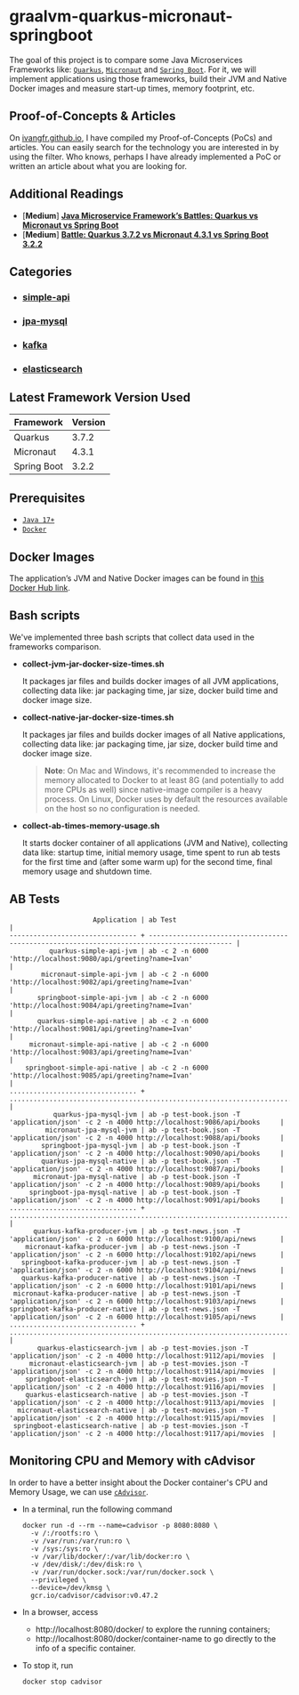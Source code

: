# graalvm-quarkus-micronaut-springboot

The goal of this project is to compare some Java Microservices Frameworks like: [`Quarkus`](https://quarkus.io/), [`Micronaut`](https://micronaut.io/) and [`Spring Boot`](https://docs.spring.io/spring-boot/docs/current/reference/htmlsingle/). For it, we will implement applications using those frameworks, build their JVM and Native Docker images and measure start-up times, memory footprint, etc.

## Proof-of-Concepts & Articles

On [ivangfr.github.io](https://ivangfr.github.io), I have compiled my Proof-of-Concepts (PoCs) and articles. You can easily search for the technology you are interested in by using the filter. Who knows, perhaps I have already implemented a PoC or written an article about what you are looking for.

## Additional Readings

- \[**Medium**\] [**Java Microservice Framework’s Battles: Quarkus vs Micronaut vs Spring Boot**](https://medium.com/@ivangfr/java-microservice-frameworks-battles-quarkus-vs-micronaut-vs-spring-boot-2321dc5712ae)
- \[**Medium**\] [**Battle: Quarkus 3.7.2 vs Micronaut 4.3.1 vs Spring Boot 3.2.2**](https://medium.com/@ivangfr/battle-quarkus-3-7-2-vs-micronaut-4-3-1-vs-spring-boot-3-2-2-8d6765e15e45)

## Categories

- ### [simple-api](https://github.com/ivangfr/graalvm-quarkus-micronaut-springboot/tree/master/simple-api#graalvm-quarkus-micronaut-springboot)
- ### [jpa-mysql](https://github.com/ivangfr/graalvm-quarkus-micronaut-springboot/tree/master/jpa-mysql#graalvm-quarkus-micronaut-springboot)
- ### [kafka](https://github.com/ivangfr/graalvm-quarkus-micronaut-springboot/tree/master/kafka#graalvm-quarkus-micronaut-springboot)
- ### [elasticsearch](https://github.com/ivangfr/graalvm-quarkus-micronaut-springboot/tree/master/elasticsearch#graalvm-quarkus-micronaut-springboot)

## Latest Framework Version Used

| Framework   | Version |
|-------------|---------|
| Quarkus     | 3.7.2   |
| Micronaut   | 4.3.1   |
| Spring Boot | 3.2.2   |

## Prerequisites

- [`Java 17+`](https://www.oracle.com/java/technologies/downloads/#java17)
- [`Docker`](https://www.docker.com/)

## Docker Images

The application’s JVM and Native Docker images can be found in [this Docker Hub link](https://hub.docker.com/search?q=ivanfranchin).

## Bash scripts

We've implemented three bash scripts that collect data used in the frameworks comparison.

- **collect-jvm-jar-docker-size-times.sh**
  
  It packages jar files and builds docker images of all JVM applications, collecting data like: jar packaging time, jar size, docker build time and docker image size.

- **collect-native-jar-docker-size-times.sh**

  It packages jar files and builds docker images of all Native applications, collecting data like: jar packaging time, jar size, docker build time and docker image size.
  
  > **Note**: On Mac and Windows, it's recommended to increase the memory allocated to Docker to at least 8G (and potentially to add more CPUs as well) since native-image compiler is a heavy process. On Linux, Docker uses by default the resources available on the host so no configuration is needed.

- **collect-ab-times-memory-usage.sh**

  It starts docker container of all applications (JVM and Native), collecting data like: startup time, initial memory usage, time spent to run ab tests for the first time and (after some warm up) for the second time, final memory usage and shutdown time.

## AB Tests

  ```
                       Application | ab Test                                                                                     |
  -------------------------------- + ------------------------------------------------------------------------------------------- |
            quarkus-simple-api-jvm | ab -c 2 -n 6000 'http://localhost:9080/api/greeting?name=Ivan'                              |
          micronaut-simple-api-jvm | ab -c 2 -n 6000 'http://localhost:9082/api/greeting?name=Ivan'                              |
         springboot-simple-api-jvm | ab -c 2 -n 6000 'http://localhost:9084/api/greeting?name=Ivan'                              |
         quarkus-simple-api-native | ab -c 2 -n 6000 'http://localhost:9081/api/greeting?name=Ivan'                              |
       micronaut-simple-api-native | ab -c 2 -n 6000 'http://localhost:9083/api/greeting?name=Ivan'                              |
      springboot-simple-api-native | ab -c 2 -n 6000 'http://localhost:9085/api/greeting?name=Ivan'                              |
  ................................ + ........................................................................................... |
             quarkus-jpa-mysql-jvm | ab -p test-book.json -T 'application/json' -c 2 -n 4000 http://localhost:9086/api/books     |
           micronaut-jpa-mysql-jvm | ab -p test-book.json -T 'application/json' -c 2 -n 4000 http://localhost:9088/api/books     |
          springboot-jpa-mysql-jvm | ab -p test-book.json -T 'application/json' -c 2 -n 4000 http://localhost:9090/api/books     |
          quarkus-jpa-mysql-native | ab -p test-book.json -T 'application/json' -c 2 -n 4000 http://localhost:9087/api/books     |
        micronaut-jpa-mysql-native | ab -p test-book.json -T 'application/json' -c 2 -n 4000 http://localhost:9089/api/books     |
       springboot-jpa-mysql-native | ab -p test-book.json -T 'application/json' -c 2 -n 4000 http://localhost:9091/api/books     |
  ................................ + ........................................................................................... |
        quarkus-kafka-producer-jvm | ab -p test-news.json -T 'application/json' -c 2 -n 6000 http://localhost:9100/api/news      |
      micronaut-kafka-producer-jvm | ab -p test-news.json -T 'application/json' -c 2 -n 6000 http://localhost:9102/api/news      |
     springboot-kafka-producer-jvm | ab -p test-news.json -T 'application/json' -c 2 -n 6000 http://localhost:9104/api/news      |
     quarkus-kafka-producer-native | ab -p test-news.json -T 'application/json' -c 2 -n 6000 http://localhost:9101/api/news      |
   micronaut-kafka-producer-native | ab -p test-news.json -T 'application/json' -c 2 -n 6000 http://localhost:9103/api/news      |
  springboot-kafka-producer-native | ab -p test-news.json -T 'application/json' -c 2 -n 6000 http://localhost:9105/api/news      |
  ................................ + ........................................................................................... |
         quarkus-elasticsearch-jvm | ab -p test-movies.json -T 'application/json' -c 2 -n 4000 http://localhost:9112/api/movies  |
       micronaut-elasticsearch-jvm | ab -p test-movies.json -T 'application/json' -c 2 -n 4000 http://localhost:9114/api/movies  |
      springboot-elasticsearch-jvm | ab -p test-movies.json -T 'application/json' -c 2 -n 4000 http://localhost:9116/api/movies  |
      quarkus-elasticsearch-native | ab -p test-movies.json -T 'application/json' -c 2 -n 4000 http://localhost:9113/api/movies  |
    micronaut-elasticsearch-native | ab -p test-movies.json -T 'application/json' -c 2 -n 4000 http://localhost:9115/api/movies  |
   springboot-elasticsearch-native | ab -p test-movies.json -T 'application/json' -c 2 -n 4000 http://localhost:9117/api/movies  |
  ```

## Monitoring CPU and Memory with cAdvisor

In order to have a better insight about the Docker container's CPU and Memory Usage, we can use [`cAdvisor`](https://github.com/google/cadvisor).

- In a terminal, run the following command
  ```
  docker run -d --rm --name=cadvisor -p 8080:8080 \
    -v /:/rootfs:ro \
    -v /var/run:/var/run:ro \
    -v /sys:/sys:ro \
    -v /var/lib/docker/:/var/lib/docker:ro \
    -v /dev/disk/:/dev/disk:ro \
    -v /var/run/docker.sock:/var/run/docker.sock \
    --privileged \
    --device=/dev/kmsg \
    gcr.io/cadvisor/cadvisor:v0.47.2
  ```

- In a browser, access
  - http://localhost:8080/docker/ to explore the running containers;
  - http://localhost:8080/docker/container-name to go directly to the info of a specific container.

- To stop it, run
  ```
  docker stop cadvisor
  ```